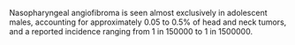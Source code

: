 Nasopharyngeal angiofibroma is seen almost exclusively in adolescent males, accounting for approximately 0.05 to 0.5% of head and neck tumors, and a reported incidence ranging from 1 in 150000 to 1 in 1500000.